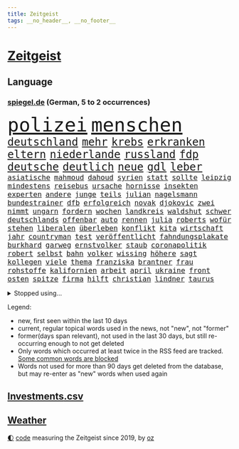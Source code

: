 ```yaml
---
title: Zeitgeist
tags: __no_header__, __no_footer__
---
```


# [Zeitgeist](https://oliz.io/zeitgeist/)

## Language

<h3><a href="https://www.spiegel.de" target="_blank">spiegel.de</a> (German, 5 to 2 occurrences)</h3>
<p style="font-family:monospace">
<span style="font-size:32pt"><a href="news_links.html#polizei" class="current">polizei</a></span>
<span style="font-size:32pt"><a href="news_links.html#menschen" class="current">menschen</a></span>
<br>
<span style="font-size:18pt"><a href="news_links.html#deutschland" class="current">deutschland</a></span>
<span style="font-size:18pt"><a href="news_links.html#mehr" class="current">mehr</a></span>
<span style="font-size:18pt"><a href="news_links.html#krebs" class="current">krebs</a></span>
<span style="font-size:18pt"><a href="news_links.html#erkranken" class="current">erkranken</a></span>
<span style="font-size:18pt"><a href="news_links.html#eltern" class="current">eltern</a></span>
<span style="font-size:18pt"><a href="news_links.html#niederlande" class="current">niederlande</a></span>
<span style="font-size:18pt"><a href="news_links.html#russland" class="current">russland</a></span>
<span style="font-size:18pt"><a href="news_links.html#fdp" class="current">fdp</a></span>
<span style="font-size:18pt"><a href="news_links.html#deutsche" class="current">deutsche</a></span>
<span style="font-size:18pt"><a href="news_links.html#deutlich" class="current">deutlich</a></span>
<span style="font-size:18pt"><a href="news_links.html#neue" class="current">neue</a></span>
<span style="font-size:18pt"><a href="news_links.html#gdl" class="current">gdl</a></span>
<span style="font-size:18pt"><a href="news_links.html#leber" class="new">leber</a></span>
<br>
<span style="font-size:12pt"><a href="news_links.html#asiatische" class="current">asiatische</a></span>
<span style="font-size:12pt"><a href="news_links.html#mahmoud" class="new">mahmoud</a></span>
<span style="font-size:12pt"><a href="news_links.html#dahoud" class="new">dahoud</a></span>
<span style="font-size:12pt"><a href="news_links.html#syrien" class="current">syrien</a></span>
<span style="font-size:12pt"><a href="news_links.html#statt" class="current">statt</a></span>
<span style="font-size:12pt"><a href="news_links.html#sollte" class="current">sollte</a></span>
<span style="font-size:12pt"><a href="news_links.html#leipzig" class="current">leipzig</a></span>
<span style="font-size:12pt"><a href="news_links.html#mindestens" class="current">mindestens</a></span>
<span style="font-size:12pt"><a href="news_links.html#reisebus" class="new">reisebus</a></span>
<span style="font-size:12pt"><a href="news_links.html#ursache" class="current">ursache</a></span>
<span style="font-size:12pt"><a href="news_links.html#hornisse" class="new">hornisse</a></span>
<span style="font-size:12pt"><a href="news_links.html#insekten" class="current">insekten</a></span>
<span style="font-size:12pt"><a href="news_links.html#experten" class="current">experten</a></span>
<span style="font-size:12pt"><a href="news_links.html#andere" class="current">andere</a></span>
<span style="font-size:12pt"><a href="news_links.html#junge" class="current">junge</a></span>
<span style="font-size:12pt"><a href="news_links.html#teils" class="current">teils</a></span>
<span style="font-size:12pt"><a href="news_links.html#julian" class="current">julian</a></span>
<span style="font-size:12pt"><a href="news_links.html#nagelsmann" class="current">nagelsmann</a></span>
<span style="font-size:12pt"><a href="news_links.html#bundestrainer" class="current">bundestrainer</a></span>
<span style="font-size:12pt"><a href="news_links.html#dfb" class="current">dfb</a></span>
<span style="font-size:12pt"><a href="news_links.html#erfolgreich" class="current">erfolgreich</a></span>
<span style="font-size:12pt"><a href="news_links.html#novak" class="current">novak</a></span>
<span style="font-size:12pt"><a href="news_links.html#djokovic" class="current">djokovic</a></span>
<span style="font-size:12pt"><a href="news_links.html#zwei" class="current">zwei</a></span>
<span style="font-size:12pt"><a href="news_links.html#nimmt" class="current">nimmt</a></span>
<span style="font-size:12pt"><a href="news_links.html#ungarn" class="current">ungarn</a></span>
<span style="font-size:12pt"><a href="news_links.html#fordern" class="current">fordern</a></span>
<span style="font-size:12pt"><a href="news_links.html#wochen" class="current">wochen</a></span>
<span style="font-size:12pt"><a href="news_links.html#landkreis" class="current">landkreis</a></span>
<span style="font-size:12pt"><a href="news_links.html#waldshut" class="new">waldshut</a></span>
<span style="font-size:12pt"><a href="news_links.html#schwer" class="current">schwer</a></span>
<span style="font-size:12pt"><a href="news_links.html#deutschlands" class="current">deutschlands</a></span>
<span style="font-size:12pt"><a href="news_links.html#offenbar" class="current">offenbar</a></span>
<span style="font-size:12pt"><a href="news_links.html#auto" class="current">auto</a></span>
<span style="font-size:12pt"><a href="news_links.html#rennen" class="current">rennen</a></span>
<span style="font-size:12pt"><a href="news_links.html#julia" class="current">julia</a></span>
<span style="font-size:12pt"><a href="news_links.html#roberts" class="current">roberts</a></span>
<span style="font-size:12pt"><a href="news_links.html#wofür" class="current">wofür</a></span>
<span style="font-size:12pt"><a href="news_links.html#stehen" class="current">stehen</a></span>
<span style="font-size:12pt"><a href="news_links.html#liberalen" class="current">liberalen</a></span>
<span style="font-size:12pt"><a href="news_links.html#überleben" class="current">überleben</a></span>
<span style="font-size:12pt"><a href="news_links.html#konflikt" class="current">konflikt</a></span>
<span style="font-size:12pt"><a href="news_links.html#kita" class="current">kita</a></span>
<span style="font-size:12pt"><a href="news_links.html#wirtschaft" class="current">wirtschaft</a></span>
<span style="font-size:12pt"><a href="news_links.html#jahr" class="current">jahr</a></span>
<span style="font-size:12pt"><a href="news_links.html#countryman" class="new">countryman</a></span>
<span style="font-size:12pt"><a href="news_links.html#test" class="current">test</a></span>
<span style="font-size:12pt"><a href="news_links.html#veröffentlicht" class="current">veröffentlicht</a></span>
<span style="font-size:12pt"><a href="news_links.html#fahndungsplakate" class="new">fahndungsplakate</a></span>
<span style="font-size:12pt"><a href="news_links.html#burkhard" class="current">burkhard</a></span>
<span style="font-size:12pt"><a href="news_links.html#garweg" class="current">garweg</a></span>
<span style="font-size:12pt"><a href="news_links.html#ernstvolker" class="current">ernstvolker</a></span>
<span style="font-size:12pt"><a href="news_links.html#staub" class="current">staub</a></span>
<span style="font-size:12pt"><a href="news_links.html#coronapolitik" class="new">coronapolitik</a></span>
<span style="font-size:12pt"><a href="news_links.html#robert" class="current">robert</a></span>
<span style="font-size:12pt"><a href="news_links.html#selbst" class="current">selbst</a></span>
<span style="font-size:12pt"><a href="news_links.html#bahn" class="current">bahn</a></span>
<span style="font-size:12pt"><a href="news_links.html#volker" class="current">volker</a></span>
<span style="font-size:12pt"><a href="news_links.html#wissing" class="current">wissing</a></span>
<span style="font-size:12pt"><a href="news_links.html#höhere" class="current">höhere</a></span>
<span style="font-size:12pt"><a href="news_links.html#sagt" class="current">sagt</a></span>
<span style="font-size:12pt"><a href="news_links.html#kollegen" class="current">kollegen</a></span>
<span style="font-size:12pt"><a href="news_links.html#viele" class="current">viele</a></span>
<span style="font-size:12pt"><a href="news_links.html#thema" class="current">thema</a></span>
<span style="font-size:12pt"><a href="news_links.html#franziska" class="current">franziska</a></span>
<span style="font-size:12pt"><a href="news_links.html#brantner" class="new">brantner</a></span>
<span style="font-size:12pt"><a href="news_links.html#frau" class="current">frau</a></span>
<span style="font-size:12pt"><a href="news_links.html#rohstoffe" class="new">rohstoffe</a></span>
<span style="font-size:12pt"><a href="news_links.html#kalifornien" class="current">kalifornien</a></span>
<span style="font-size:12pt"><a href="news_links.html#arbeit" class="current">arbeit</a></span>
<span style="font-size:12pt"><a href="news_links.html#april" class="current">april</a></span>
<span style="font-size:12pt"><a href="news_links.html#ukraine" class="current">ukraine</a></span>
<span style="font-size:12pt"><a href="news_links.html#front" class="current">front</a></span>
<span style="font-size:12pt"><a href="news_links.html#osten" class="current">osten</a></span>
<span style="font-size:12pt"><a href="news_links.html#spitze" class="current">spitze</a></span>
<span style="font-size:12pt"><a href="news_links.html#firma" class="current">firma</a></span>
<span style="font-size:12pt"><a href="news_links.html#hilft" class="current">hilft</a></span>
<span style="font-size:12pt"><a href="news_links.html#christian" class="current">christian</a></span>
<span style="font-size:12pt"><a href="news_links.html#lindner" class="current">lindner</a></span>
<span style="font-size:12pt"><a href="news_links.html#taurus" class="current">taurus</a></span>
</p>
<details>
<summary>Stopped using...</summary>
<p class="former" style="font-size:12pt">
regel(1253) tom(1253) beschreibt(1252) generalsekretär(1251) september(1251) gedacht(1250) geschickt(1250) positionen(1250) starke(1250) unabhängige(1250) musiker(1249) schlagen(1249) verschiedene(1249) bekannten(1248) fallen(1248) oben(1248) rheinlandpfalz(1248) räumen(1248) zuerst(1248) bahnhof(1247) material(1247) priester(1247) sonne(1247) übergeben(1247) 2016(1246) bayerische(1246) gewissen(1246) jahrzehntelang(1246) kochen(1246) plus(1246) versorgt(1246) warnung(1246) weltweiten(1246) finanziell(1245) fußballquiz(1245) hieß(1245) klubs(1245) rassistische(1245) sturm(1245) verbietet(1245) vergeblich(1245) zusammenarbeit(1245) abstand(1244) botschaften(1244) enorm(1244) fdpchef(1244) gehe(1244) hacker(1244) la(1244) sachsenanhalt(1244) passen(1243) spanischen(1243) starken(1243) walter(1243) belgien(1242) gestoßen(1242) hinterlassen(1242) jedenfalls(1242) riesige(1242) trennung(1242) verheerenden(1242) jüngste(1241) oppositionelle(1241) torhüter(1241) vorübergehend(1241) besucher(1240) gegenteil(1240) werder(1240) anbieten(1239) gefährlicher(1239) geschossen(1239) konjunktur(1239) volksrepublik(1239) woher(1239) zugelassen(1239) venezuela(1238) vorstellen(1238) freie(1237) infrage(1237) leid(1237) schwanger(1237) kontakte(1236) restaurants(1236) senkt(1236) 27(1235) auswirkungen(1235) siegte(1234) tür(1234) hotels(1233) kostet(1233) motiv(1233) schnellen(1233) stieg(1233) 600(1232) feld(1232) störung(1232) 1500(1231) geschäftsführer(1230) vorn(1230) einreise(1229) richard(1229) behalten(1228) erfüllt(1228) exporte(1228) matthias(1228) schriftsteller(1228) band(1227) holocaust(1227) beschlagnahmt(1226) steffen(1226) todesopfer(1226) empfängt(1225) sichert(1225) erwischt(1224) ausgesetzt(1223) ausrüstung(1223) katholischen(1223) syrer(1223) unzufrieden(1223) begrüßt(1219) gouverneur(1219) retter(1218) schaut(1214) gelandet(1213) schützt(1212) bewegt(1204) erhöhung(1202) überfall(1202) zdf(1199) teuren(1197) ausgetragen(1192) abschluss(1186) last(1183) leiter(1162) festgesetzt(1160) anna(1136) öffnet(1132) ausländischen(1089) abgegeben(1017) vorsicht(1005) müll(1000) schwäche(998) sammelt(996) ministerin(989) zerstörte(987) zerstörten(943) 700(938) gestern(938) unterdrückung(936) teure(914) gleichen(899) tiger(896) medwedew(892) ruhestand(884) rauswurf(879) stern(876) spezielle(875) energiekrise(874) volksverhetzung(871) ampelparteien(862) oppositionsführer(861) methode(854) gewaltsamen(831) invasion(829) einziger(828) zufall(825) ärztin(824) verschiedenen(821) verabschieden(817) möchten(807) ukrainer(806) weiten(796) geplatzt(787) gerichte(783) lemke(783) steffi(783) spaltung(780) filmemacher(764) gekämpft(756) unwetter(755) behauptete(753) fortsetzen(744) fern(740) stabil(729) empfang(728) eingetroffen(725) riskant(720) gemeint(713) dilemma(712) herrschte(702) zusätzlich(694) ehrt(665) konzerte(658) steuerhinterziehung(658) 79(655) kenia(654) ausbauen(648) bedarf(641) bedrohte(640) nationale(631) ukrainerusslandkrieg(631) unentschieden(629) setzten(625) entfernen(615) jemals(611) usrepublikaner(609) kämpferisch(602) zurückhaltung(602) freigabe(599) ähnlichen(597) notruf(585) führten(576) hetze(573) raten(570) 63(564) schickte(558) lettland(557) kommunikation(555) lula(551) konten(541) stemmen(540) juristische(536) entzieht(534) aviv(531) quer(530) nationaltrainer(528) niederlagen(526) lkwfahrer(525) neymar(525) angreifen(523) eineinhalb(522) männliche(513) rechtfertigt(508) prien(507) alice(505) abbruch(503) trümmern(496) nächtlichen(486) beschert(475) roland(469) abwehr(466) check(462) wechselte(462) hauses(453) wein(453) fachkräften(452) traut(452) weißes(445) 16jährige(444) abhilfe(444) leblos(439) mittelpunkt(437) renommierte(437) kongo(434) ussängerin(430) hinkt(429) forscherteam(426) christdemokraten(421) zeitplan(421) temperatur(419) fortan(412) fatalen(411) chatgpt(410) übers(406) entsprechende(404) gelangt(402) nötigung(401) regierungsvertreter(400) schöner(399) spezies(397) schleswigholsteins(395) bemerkt(394) stein(394) aktive(393) siedlung(390) usbürger(389) zaun(389) toll(387) karin(386) saintgermain(385) überschattet(384) tourist(383) diesjährigen(378) gedanken(377) zusammenstoß(377) anhand(373) warnte(373) wendepunkt(372) beschädigte(368) unweit(363) germany(362) kassen(360) parks(360) miami(355) pen(354) elbe(352) susanne(348) wohnen(348) eingeklemmt(346) parlamentswahlen(346) mordkommission(345) veto(345) bewährung(342) geflüchtet(342) aussterben(339) taiwans(339) linksfraktion(338) schadstoffe(338) astronomie(337) pool(337) brown(336) referendum(335) jim(334) bijan(333) festival(325) härtere(325) trümmerfeld(325) basketballer(323) inter(321) kosovo(320) intensivstation(319) rotenburg(314) erging(310) halbjahr(309) buchen(308) meilenstein(307) versehentlich(307) optimismus(304) seniorin(304) diebstahl(303) ereignis(302) landesverband(302) landtagswahlen(302) schwierigen(302) spdfraktion(301) weidel(301) nötigen(300) umbenennung(300) psychische(295) gewürdigt(291) außenseiter(290) vergleicht(288) absurd(283) flugzeugabsturz(283) länderspiel(283) tritte(282) unterschiedliche(282) conference(281) greuther(280) einziehen(278) verzweifelte(276) wümme(273) widerstands(272) drastische(271) unfallort(269) brasiliens(268) sächsischen(267) umzusetzen(267) wahlbetrug(266) kette(265) thore(263) wiesbaden(263) basis(261) südukraine(261) iranerin(260) modellen(259) fleck(256) stellenabbau(254) mahnte(251) neuschwanstein(249) beschloss(244) flieger(244) militäroperation(244) klagten(243) zwischenstopp(243) unwahrheiten(242) verteuern(242) mitschüler(240) verbreitung(240) mutmaßliches(238) nahostkonflikt(237) albert(236) geklettert(236) zutaten(236) wattenmeer(235) becken(234) entpuppt(232) nördlich(231) schnäppchen(231) drohender(229) linnemann(228) forschern(226) wegovy(223) cdugeneralsekretär(222) nationalspielerinnen(222) bob(220) stritten(220) argentiniens(218) argentinier(213) beispiellose(213) erahnen(213) teuersten(213) kruse(212) boykott(210) recherche(210) teilzeit(210) akute(209) geschätzt(209) militärjunta(208) abkehr(207) unwohlsein(206) militärhilfe(203) kandidiert(202) bester(201) negative(201) usschauspielerin(201) interessant(200) israeli(200) überqueren(198) bargeld(197) mannschaften(197) year(196) erschöpft(195) knacken(195) rechtsextremisten(195) verfolgung(194) usamerikanerin(192) zweitgrößte(192) niedrigeren(191) bürgerinnen(190) ermordeten(190) rekordtief(190) säugling(190) damalige(189) javier(189) konsequent(189) milei(189) normales(188) heimwm(187) sperrte(185) british(184) umgesetzt(184) bundesligaspiel(183) hansgeorg(183) maaßen(183) neubauten(183) tabellenspitze(182) weltbesten(182) block(181) gewinner(181) staatsbürgerschaft(181) hymne(180) auswertung(179) schlechtesten(177) kühne(175) starkgemacht(174) echo(173) haustiere(173) gestaltet(172) gewässern(171) dokumentarfilm(170) getöteter(170) wagnerbrüder(170) 1994(167) auftritte(167) kimmich(165) magie(165) einzelnen(164) freigestellt(164) krimineller(163) blutige(162) meldung(162) agierten(161) klausmichael(161) kommissionspräsidentin(161) tauchten(161) gerichtshofs(159) massenproteste(159) verbrennungen(159) geschaffen(158) linkenpolitiker(158) affen(157) trade(157) blinder(156) freiheitsstrafen(156) schenkt(156) schulnoten(156) orlando(154) sechsjähriger(154) taxi(154) gedächtnis(153) nervös(153) rekordzahl(152) trucker(152) 85(151) beatles(151) billige(151) ebay(151) beschießen(149) eusanktionen(149) mexikos(149) angehende(148) tabellenkeller(146) tagesordnung(146) 24jähriger(145) gerichtsurteil(145) nächte(145) spitzenspiel(145) solarbranche(144) terzić(144) jüngster(143) liefen(141) terrorangriff(141) festlegen(140) flügels(140) kommissarin(140) neuerung(140) bangkok(139) erzählungen(139) differenzen(138) echter(137) jahrelange(137) kundgebung(137) auswärtsspiel(136) propalästinensischen(136) abnehmspritzen(135) gazastreifens(135) kursierten(135) ozempic(135) wagt(134) bisweilen(133) verlusten(133) damaskus(132) gauck(132) ndr(132) ratlos(132) munter(131) gewölbe(130) vereinbart(130) antje(129) bundesligapartie(129) doha(129) liebäugelt(129) woods(129) zielgruppe(129) awdijiwka(128) tränengas(128) garmischpartenkirchen(127) weltlage(127) geiselhaft(126) konflikten(126) verantwortliche(126) klimafreundliche(125) offenkundig(125) holding(124) linkenikone(124) santos(124) verwenden(124) wars(124) beteuert(123) eintreten(123) zugunsten(123) jobwechsel(122) gestohlene(121) neurowissenschaftler(121) rentnerin(121) silva(121) tabelle(121) tochterfirma(120) lewandowski(118) elbtower(117) fußballwelt(117) ballon(116) gerichten(116) jungtiere(116) kostüme(116) urlauberinnen(116) myanmars(115) kombination(114) 19jährige(112) nordrheinwestfälischen(112) staatlicher(112) virtuelle(112) friedlich(111) influencerin(111) perry(111) ähnlicher(111) 77jährige(110) doppelter(110) barbara(109) saal(109) ampelpartner(108) fußballbundesligist(108) kostenlos(108) magic(108) unfalltod(108) vollständige(108) banner(107) extrainer(106) kriegstüchtig(106) stünde(105) wunschdenken(105) arbeitsagentur(103) stationieren(103) unterschriften(103) unverhältnismäßig(103) befahrbar(102) dunkeln(102) investorendeal(102) teures(102) auftaktsieg(101) doppelte(101) eier(101) widersprechen(101) dfl(100) kurios(100) lake(100) rüstungsgüter(100) beugen(99) zweistaatenlösung(99) 67(98) dylan(98) fatal(98) gesetzesänderung(98) getrennte(98) indischen(98) kontrolliert(98) rundfunkbeitrag(98) wohngeld(98) alabama(97) britisches(97) gratis(97) heilsam(97) frachtschiff(96) munitionslieferungen(96) skiunfall(96) großstädten(95) mitgliederbefragung(95) staatsstreich(95) 2040(94) lagarde(94) olympiastadion(94) extras(93) verhandlungslösung(93) brandbrief(92) geldmangel(92) abgabe(91) ausgespielt(91) falls(91) maidan(91) palästinensergebiet(91) startversuch(91) suppe(91) verletzend(91) wagens(91) adrian(90) schriftzug(90) wackelt(90) aires(89) audienz(89) aufzugeben(89) buenos(89) chiemsee(89) dominator(89) empfänger(89) familienverhältnissen(89) zweck(89) neuschnee(88) orleans(88) po(88) verschlechterung(88) wettbewerbsfähig(88) /(87) berauscht(87) friedensverhandlungen(87) gesponsert(87) klargemacht(87) kulturelle(87) künftiger(87) vergleichsweise(87) wenigsten(87) applaudiert(86) gigabyte(86) medaille(86) punkterekord(86) sofortmaßnahmen(86) tiefpunkt(86) fehle(85) heat(85) klinsmann(85) knopf(85) kot(85) rekordmeister(85) stürmisch(85) umgebracht(85) gleichgeschlechtliche(84) paare(84) penny(84) verteidigern(84) zeremonie(84) preuß(83) rebellen(83) störten(83) trauen(83) bauruinen(82) hits(82) hochhäuser(82) konkurrenzkampf(82) kriegsschiffe(82) rathaus(82) schädlinge(82) agnes(81) braisazbouchet(81) diktators(81) ermordung(81) französinnen(81) horden(81) unangefochten(81) ussenders(81) hochdruck(80) schatz(80) spruch(80) subtile(80) werkzeug(80) ökosystem(80) 75000(79) bauteile(79) beklaut(79) fortschritte(79) kitsch(79) konzentration(79) raubzug(79) trägerrakete(79) aufstellen(78) aufzuhören(78) dorthin(78) oberverwaltungsgericht(78) pilze(78) rechenschaft(78) schufa(78) tanzt(78) hannah(77) trauernde(77) unionsfraktion(77) urbanen(77) zuschüsse(77) händchen(76) militäroperationen(76) strafkolonie(76) verteidigungspolitik(76) wachstumspaket(76) amy(75) angeklagten(75) grundgesetz(75) lesbische(75) anhebung(74) chow(74) entsenden(74) göringeckardt(74) hongkonger(74) julie(74) machtposition(74) mitspielt(74) riesigen(74) unzureichende(74) adieu(73) edin(73) liz(73) meeresspiegel(73) schwestern(73) trauriger(73) versprochene(73) wirtschaftsnachrichten(73) bemängelt(72) biathleten(72) biathletinnen(72) erhoffen(72) fanausschreitungen(72) kommandozentrale(72) kreta(72) niederbayern(72) bedarfssätze(71) gelindert(71) skigebiete(71) steuervergünstigungen(71) marineeinsatz(70) natogebiet(70) performance(70) tomaten(70) fragwürdigen(69) frontex(69) huthi(69) höheres(69) kolonne(69) palace(69) senats(69) uneingeschränkt(69) auslaufen(68) kräftige(68) liege(68) münzen(68) routinier(68) tolerant(68) umut(68) wiedergefunden(68) anwendung(67) aufgebraucht(67) konstituiert(67) selbstbedienung(67) winzigen(67) zirkel(67) agrarsubventionen(66) baumgart(66) diskriminiert(66) erschöpfte(66) handelsschifffahrt(66) kalkuliertes(66) lachen(66) mauern(66) melanie(66) mögen(66) tennisbälle(66) vincent(66) vollsperrung(66) einkaufen(65) unerträglichen(65) öffnete(65) bdipräsident(64) bezeichnete(64) franke(64) göttingen(64) lebendig(64) littler(64) luke(64) misshandlung(64) radio(64) ruby(64) russwurm(64) siegfried(64) umfassendere(64) wellinger(64) 81jährige(63) agrardieselsubvention(63) anationalmannschaft(63) damüls(63) flüchtige(63) spielabbruch(63) werten(63) eignet(62) ermordete(62) fanproteste(62) korallenriff(62) kriegsziel(62) schleppende(62) sechsstelligen(62) frontal(61) hort(61) le(61) sanktionspaket(61) antidiskriminierungsbeauftragte(60) ataman(60) ferda(60) gebäudeenergiegesetz(60) mangelnde(60) rekordpreise(60) rüstungsexporte(60) abzufedern(59) elektronischen(59) erzielen(59) gründet(59) heuschnupfen(59) kochbuchtipps(59) plot(59) rechnungshof(59) exverfassungsschutzpräsidenten(58) gleichgesinnten(58) inschrift(58) kollisionen(58) tierhalter(58) alkoholfrei(57) onlineplattform(57) verteidigungsfähigkeit(57) überfällt(57) aufstockung(56) bandenkriege(56) eumission(56) politstar(56) präsidentschaftsbewerberin(56) sachschaden(56) zulassen(56) beliefern(55) deutschkolumne(55) erfolgreichen(55) genre(55) herzog(55) traumschiff(55) 180(54) leeren(54) verhängten(54) anfrage(53) auswahlverfahren(53) begrenzt(53) bränden(53) knackte(53) unkonventionellen(53) überlebten(53) cavaliers(52) cleveland(52) erzfeind(52) funktionen(52) rangiert(52) safran(52) blockadeaktion(51) faul(51) lawine(51) selbstzerlegung(51) angelique(50) babypause(50) elvis(50) juchef(50) kerber(50) massenweise(50) nelles(50) notausgangstür(50) presley(50) salt(50) unsterblich(50) weltklasse(50) zigaretten(50) erledigen(49) heizungen(49) naumann(49) perfektes(49) schmuggeln(49) sorgerechtsstreit(49) tirol(49) utah(49) wohnungssuche(49) zukünftigen(49) ausgespäht(48) enttäuschung(47) machtdemonstration(47) mobile(47) schlachtung(47) wussten(47) olg(46) registrierten(46) senden(46) personalnot(45) verwehrt(45) 33jährige(44) aneinander(44) friedliche(44) kommerzielle(44) kultursenator(44) neujahrsempfang(44) usgeschichte(44) bayerntrainer(43) darsteller(43) donezk(43) einvernehmlichem(43) finanzsenator(43) freistellung(43) hilfskräfte(43) kurth(43) landtagen(43) pflegt(43) ergriff(42) girls(42) menschlichem(42) regie(42) südafrikas(42) absetzen(41) asylunterkunft(41) bezweckt(41) elisabeth(41) görlitzer(41) j(41) langfristige(41) ranghohen(41) taiwanischen(41) bundesrechnungshof(40) festivals(40) formiert(40) investigativjournalisten(40) nachgegangen(40) nachkriegszeit(40) schultoilette(40) telefonnummer(40) wüste(40) bestürzt(39) echsen(39) fortführung(39) hitzfeld(39) ottmar(39) reptilien(39) schlaflose(39) förderanträgen(38) heulen(38) nordkoreanische(38) treffens(38) charlotte(37) dreharbeiten(37) richtungen(37) rot(37) wohnungsmarkt(37) 13000(36) afdpolitikern(36) dfbkapitänin(36) elton(36) endes(36) reihenweise(36) strategisch(36) agrarprodukte(35) expansionskurs(35) kochbücher(35) rivalin(35) selbstkritik(35) kaufland(34) mitschuld(34) soziales(34) struktur(34) stütze(34) artilleriemunition(33) jahreswirtschaftsberichts(33) schauspielern(33) verschlingt(33) erobert(32) hindus(32) ländliche(32) platzten(32) prägten(32) usvorwahl(32) weltschmerz(32) wmfinale(32) faire(31) hervorragend(31) krisenjahren(31) mitnehmen(31) sascha(31) umarmung(31) verdrängte(31) werteunion(31) wildbahn(31) aussortiert(30) blockadehaltung(30) fernsehinterview(30) netto(30) schwimmt(30) basel(29) ergattern(29) escvorentscheid(29) genugtuung(29) gitarrist(29) kulturveranstaltungen(29) mutzke(29) shapira(29) ungeklärte(29) weltberühmten(29) beharrt(28) bocholt(28) energieversorgung(28) geantwortet(28) inakzeptabel(28) mauer(28) negativ(28) prallen(28) umgebung(28) unkontrolliert(28) verbrannt(28) vermächtnis(28) übersehen(28) begnadigt(27) krankenstand(27) millionenschwere(27) parkinson(27) drogenschmuggler(26) fregatten(26) fußballklubs(26) rod(26) umbauen(26) wahlkampfthema(26) ökonomischen(26) herausfordern(25) aufbrechen(24) basketballweltmeister(24) macher(24) nichtbinäre(24) schlossen(24) strömten(24) versammelten(24) death(23) flugs(23) kaufte(23) royalefolge(23) tierärztin(23) vizepräsidenten(23) zanken(23) gerichtsverhandlung(22) gesetzesänderungen(22) göttinger(22) parodie(22) pralinen(22) bafögreform(21) ergriffen(21) zentral(21) bronze(20) massendemonstrationen(20) messias(20) untergraben(20) zeugnisse(20) grenzwert(19) harris(19) jaxa(19) kamala(19) malmö(19) raumfahrtbehörde(19) schale(19) abgesprochen(18) föderlschmid(18) grundlagen(18) ideologien(18) kanzlerin(18) mannschaftskabine(18) signalwirkung(18) spiegelt(18) zitate(18) lahav(17) rollende(17) unwürdig(17) vertraute(17) zielgerade(17) gespannt(16) intellektuellen(16) jurys(16) showbiz(16) sondervermögens(16) zweifelhafte(16) foul(15) gedächtnisleistung(15) kommilitonen(15) sicherheitskonferenz(15) simulation(15) völkermordkonvention(15) wirtschaftsforscher(15) xinjiang(15) zwangsarbeit(15) abenteuerlichen(14) schwarzmarkt(14) schwimmwm(14) spielraum(14) tennisbällen(14) uiguren(14) videoclips(14) wellbrock(14) befragten(13) café(13) freut(13) kampagnen(13) parteimitglieder(13) tragödien(13) 58(12) dflinvestorendeal(12) dubioser(12) ostwestfalen(12) sharif(12) steinen(12) sätze(12) zentimeter(12) 17jähriger(11) biathlonwm(11) chinesisches(11) eurer(11) gegenkandidat(11) kelvin(11) kiptum(11) satellitenbilder(11) schiffsunglück(11) schmiss(11) tennisballproteste(11)
</p>
</details>
<p>Legend:
<ul>
<li><span class="new">new</span>, first seen within the last 10 days</li>
<li><span class="current">current</span>, regular topical words used in the news, not "new", not "former"</li>
<li><span class="former">former(days span relevant)</span>, not used in the last 30 days, but still re-occurring enough to not get deleted</li>
<li>Only words which occurred at least twice in the RSS feed are tracked. <a href="language/filters.py">Some common words are blocked</a></li>
<li>Words not used for more than 90 days get deleted from the database, but may re-enter as "new" words when used again</li>
</ul>
</p>

## [Investments](investments.html)[.csv](investments.csv)

## [Weather](weather.html)

<footer>
<a href="javascript:toggleTheme()" class="nav">🌓</a>
<a href="https://github.com/ooz/zeitgeist">code</a> measuring the Zeitgeist since 2019, by <a href="https://oliz.io">oz</a>
</footer>
